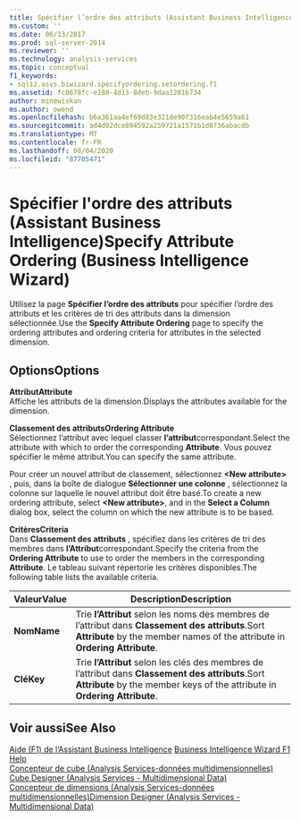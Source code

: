 ```yaml
---
title: Spécifier l’ordre des attributs (Assistant Business Intelligence) | Microsoft Docs
ms.custom: ''
ms.date: 06/13/2017
ms.prod: sql-server-2014
ms.reviewer: ''
ms.technology: analysis-services
ms.topic: conceptual
f1_keywords:
- sql12.asvs.biwizard.specifyordering.setordering.f1
ms.assetid: fc0678fc-e188-4d13-8deb-9daa1281b734
author: minewiskan
ms.author: owend
ms.openlocfilehash: b6a361aa4ef69d83e321de90f316eab4e5659a61
ms.sourcegitcommit: ad4d92dce894592a259721a1571b1d8736abacdb
ms.translationtype: MT
ms.contentlocale: fr-FR
ms.lasthandoff: 08/04/2020
ms.locfileid: "87705471"
---
```

# <a name="specify-attribute-ordering-business-intelligence-wizard"></a><span data-ttu-id="f050a-102">Spécifier l'ordre des attributs (Assistant Business Intelligence)</span><span class="sxs-lookup"><span data-stu-id="f050a-102">Specify Attribute Ordering (Business Intelligence Wizard)</span></span>
  <span data-ttu-id="f050a-103">Utilisez la page **Spécifier l’ordre des attributs** pour spécifier l’ordre des attributs et les critères de tri des attributs dans la dimension sélectionnée.</span><span class="sxs-lookup"><span data-stu-id="f050a-103">Use the **Specify Attribute Ordering** page to specify the ordering attributes and ordering criteria for attributes in the selected dimension.</span></span>  
  
## <a name="options"></a><span data-ttu-id="f050a-104">Options</span><span class="sxs-lookup"><span data-stu-id="f050a-104">Options</span></span>  
 <span data-ttu-id="f050a-105">**Attribut**</span><span class="sxs-lookup"><span data-stu-id="f050a-105">**Attribute**</span></span>  
 <span data-ttu-id="f050a-106">Affiche les attributs de la dimension.</span><span class="sxs-lookup"><span data-stu-id="f050a-106">Displays the attributes available for the dimension.</span></span>  
  
 <span data-ttu-id="f050a-107">**Classement des attributs**</span><span class="sxs-lookup"><span data-stu-id="f050a-107">**Ordering Attribute**</span></span>  
 <span data-ttu-id="f050a-108">Sélectionnez l’attribut avec lequel classer **l’attribut**correspondant.</span><span class="sxs-lookup"><span data-stu-id="f050a-108">Select the attribute with which to order the corresponding **Attribute**.</span></span> <span data-ttu-id="f050a-109">Vous pouvez spécifier le même attribut.</span><span class="sxs-lookup"><span data-stu-id="f050a-109">You can specify the same attribute.</span></span>  
  
 <span data-ttu-id="f050a-110">Pour créer un nouvel attribut de classement, sélectionnez **\<New attribute>** , puis, dans la boîte de dialogue **Sélectionner une colonne** , sélectionnez la colonne sur laquelle le nouvel attribut doit être basé.</span><span class="sxs-lookup"><span data-stu-id="f050a-110">To create a new ordering attribute, select **\<New attribute>**, and in the **Select a Column** dialog box, select the column on which the new attribute is to be based.</span></span>  
  
 <span data-ttu-id="f050a-111">**Critères**</span><span class="sxs-lookup"><span data-stu-id="f050a-111">**Criteria**</span></span>  
 <span data-ttu-id="f050a-112">Dans **Classement des attributs** , spécifiez dans les critères de tri des membres dans **l’Attribut**correspondant.</span><span class="sxs-lookup"><span data-stu-id="f050a-112">Specify the criteria from the **Ordering Attribute** to use to order the members in the corresponding **Attribute**.</span></span> <span data-ttu-id="f050a-113">Le tableau suivant répertorie les critères disponibles.</span><span class="sxs-lookup"><span data-stu-id="f050a-113">The following table lists the available criteria.</span></span>  
  
|<span data-ttu-id="f050a-114">Valeur</span><span class="sxs-lookup"><span data-stu-id="f050a-114">Value</span></span>|<span data-ttu-id="f050a-115">Description</span><span class="sxs-lookup"><span data-stu-id="f050a-115">Description</span></span>|  
|-----------|-----------------|  
|<span data-ttu-id="f050a-116">**Nom**</span><span class="sxs-lookup"><span data-stu-id="f050a-116">**Name**</span></span>|<span data-ttu-id="f050a-117">Trie **l’Attribut** selon les noms des membres de l’attribut dans **Classement des attributs**.</span><span class="sxs-lookup"><span data-stu-id="f050a-117">Sort **Attribute** by the member names of the attribute in **Ordering Attribute**.</span></span>|  
|<span data-ttu-id="f050a-118">**Clé**</span><span class="sxs-lookup"><span data-stu-id="f050a-118">**Key**</span></span>|<span data-ttu-id="f050a-119">Trie **l’Attribut** selon les clés des membres de l’attribut dans **Classement des attributs**.</span><span class="sxs-lookup"><span data-stu-id="f050a-119">Sort **Attribute** by the member keys of the attribute in **Ordering Attribute**.</span></span>|  
  
## <a name="see-also"></a><span data-ttu-id="f050a-120">Voir aussi</span><span class="sxs-lookup"><span data-stu-id="f050a-120">See Also</span></span>  
 <span data-ttu-id="f050a-121">[Aide (F1) de l’Assistant Business Intelligence](business-intelligence-wizard-f1-help.md) </span><span class="sxs-lookup"><span data-stu-id="f050a-121">[Business Intelligence Wizard F1 Help](business-intelligence-wizard-f1-help.md) </span></span>  
 <span data-ttu-id="f050a-122">[Concepteur de cube &#40;Analysis Services-données multidimensionnelles&#41;](cube-designer-analysis-services-multidimensional-data.md) </span><span class="sxs-lookup"><span data-stu-id="f050a-122">[Cube Designer &#40;Analysis Services - Multidimensional Data&#41;](cube-designer-analysis-services-multidimensional-data.md) </span></span>  
 [<span data-ttu-id="f050a-123">Concepteur de dimensions &#40;Analysis Services-données multidimensionnelles&#41;</span><span class="sxs-lookup"><span data-stu-id="f050a-123">Dimension Designer &#40;Analysis Services - Multidimensional Data&#41;</span></span>](dimension-designer-analysis-services-multidimensional-data.md)  
  
  
